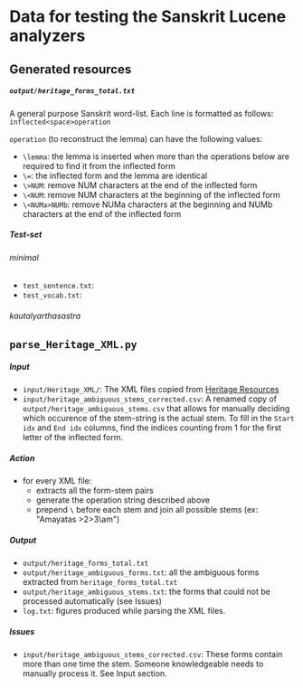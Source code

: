 # Data for testing the Sanskrit Lucene analyzers

## Generated resources

##### `output/heritage_forms_total.txt`

A general purpose Sanskrit word-list.
Each line is formatted as follows: `inflected<space>operation`

`operation` (to reconstruct the lemma) can have the following values:
  - `\lemma`: the lemma is inserted when more than the operations below are required to find it from the inflected form 
  - `\=`: the inflected form and the lemma are identical
  - `\>NUM`: remove NUM characters at the end of the inflected form
  - `\<NUM`: remove NUM characters at the beginning of the inflected form
  - `\<NUMa>NUMb`: remove NUMa characters at the beginning and NUMb characters at the end of the inflected form

##### Test-set

###### minimal

 - `test_sentence.txt`: 
 - `test_vocab.txt`: 

###### kautalyarthasastra

## `parse_Heritage_XML.py`

##### Input

 - `input/Heritage_XML/`: The XML files copied from [Heritage Resources](https://gitlab.inria.fr/huet/Heritage_Resources)
 - `input/heritage_ambiguous_stems_corrected.csv`: A renamed copy of `output/heritage_ambiguous_stems.csv` that allows for manually deciding which occurence of the stem-string is the actual stem. To fill in the `Start idx` and `End idx` columns, find the indices counting from 1 for the first letter of the inflected form.

##### Action

 - for every XML file:
    - extracts all the form-stem pairs
    - generate the operation string described above
    - prepend `\` before each stem and join all possible stems (ex: "Amayatas \>2\>3\am")

##### Output

 - `output/heritage_forms_total.txt`
 - `output/heritage_ambiguous_forms.txt`: all the ambiguous forms extracted from `heritage_forms_total.txt`
 - `output/heritage_ambiguous_stems.txt`: the forms that could not be processed automatically (see Issues)
 - `log.txt`: figures produced while parsing the XML files.

##### Issues

 - `input/heritage_ambiguous_stems_corrected.csv`: These forms contain more than one time the stem. Someone knowledgeable needs to manually process it. See Input section.
 